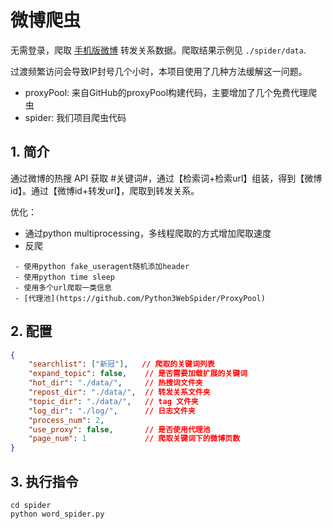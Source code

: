 # 微博爬虫

无需登录，爬取 [手机版微博](https://m.weibo.cn/) 转发关系数据。爬取结果示例见 `./spider/data`.

过渡频繁访问会导致IP封号几个小时，本项目使用了几种方法缓解这一问题。

* proxyPool: 来自GitHub的proxyPool构建代码，主要增加了几个免费代理爬虫
* spider: 我们项目爬虫代码

## 1. 简介

通过微博的热搜 API 获取 #关键词#，通过【检索词+检索url】组装，得到【微博id】。通过【微博id+转发url】，爬取到转发关系。

优化：
- 通过python multiprocessing，多线程爬取的方式增加爬取速度
- 反爬

```
 - 使用python fake_useragent随机添加header
 - 使用python time sleep
 - 使用多个url爬取一类信息
 - [代理池](https://github.com/Python3WebSpider/ProxyPool)
```

## 2. 配置

```json
{
    "searchlist": ["新冠"],   // 爬取的关键词列表
    "expand_topic": false,    // 是否需要加载扩展的关键词
    "hot_dir": "./data/",     // 热搜词文件夹
    "repost_dir": "./data/",  // 转发关系文件夹
    "topic_dir": "./data/",   // tag 文件夹
    "log_dir": "./log/",      // 日志文件夹
    "process_num": 2,
    "use_proxy": false,       // 是否使用代理池
    "page_num": 1             // 爬取关键词下的微博页数
}
```

## 3. 执行指令

```shell
cd spider
python word_spider.py

```
